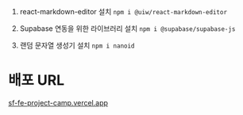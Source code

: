 1. react-markdown-editor 설치 `npm i @uiw/react-markdown-editor`

2. Supabase 연동을 위한 라이브러리 설치 `npm i @supabase/supabase-js`

3. 랜덤 문자열 생성기 설치 `npm i nanoid`

# 배포 URL
[sf-fe-project-camp.vercel.app](sf-fe-project-camp.vercel.app)

